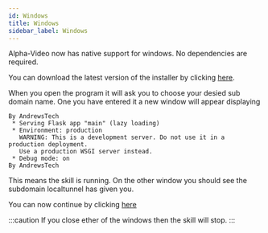 ```yaml
---
id: Windows
title: Windows
sidebar_label: Windows
---
```


Alpha-Video now has native support for windows. No dependencies are required.

You can download the latest version of the installer by clicking [here](https://github.com/unofficial-skills/alpha-video/releases/download/1.4/alpha-video.exe).

When you open the program it will ask you to choose your desied sub domain name. One you have entered it a new window will appear displaying 

```
By AndrewsTech
 * Serving Flask app "main" (lazy loading)
 * Environment: production
   WARNING: This is a development server. Do not use it in a production deployment.
   Use a production WSGI server instead.
 * Debug mode: on
By AndrewsTech

```
This means the skill is running. On the other window you should see the subdomain localtunnel has given you.

You can now continue by clicking [here](https://alpha-video.andrewstech.me/docs/doc4/)

:::caution
If you close ether of the windows then the skill will stop.
:::
